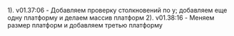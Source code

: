 1). v01.37:06 - Добавляем проверку столкновений по y; добавляем еще одну платформу и делаем массив платформ
2). v01.38:16 - Меняем размер платформ и добавляем третью платформу
